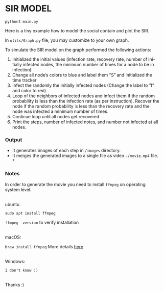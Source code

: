 # SIR MODEL

`python3 main.py`

Here is a tiny example how to model the social contain and plot the SIR.

In `utils/Graph.py` file, you may customize to your own graph.

To simulate the SIR model on the graph performed the following actions:

1. Initialized the initial values (infection rate, recovery rate, number of ini-
   tially infected nodes, the minimum number of times for a node to be in
   infection)
2. Change all node’s colors to blue and label them ”S” and initialized the
   time tracker
3. Infect the randomly the initially infected nodes (Change the label to ”I”
   and color to red)
4. Loop of the neighbors of infected nodes and infect them if the random
   probability is less than the infection rate (as per instruction). Recover the
   node if the random probability is less than the recovery rate and the node
   was infected a minimum number of times.
5. Continue loop until all nodes get recovered
6. Print the steps, number of infected notes, and number not infected at all
   nodes.

### Output

- It generates images of each step in `/images` directory.
- It merges the generated images to a single file as video `./movie.mp4` file. \*

### Notes

In order to generate the movie you need to install `ffmpeg` on operating system level.

<br />
ubuntu:

`sudo apt install ffmpeg`

`ffmpeg -version` to verify installation

<br/>
macOS:

`brew install ffmpeg`
More details [here](https://formulae.brew.sh/formula/ffmpeg)

<br/>
Windows:

`I don't know :)`

<br/>
Thanks :)
